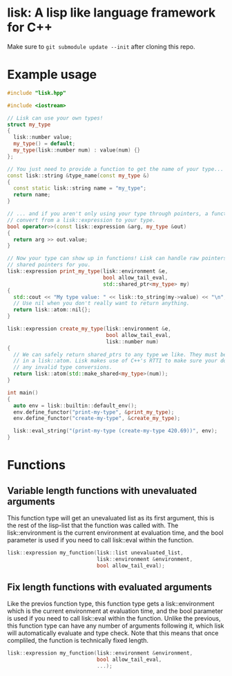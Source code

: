 # lisk: A lisp like language framework for C++

Make sure to `git submodule update --init` after cloning this repo.

# Example usage

```cpp
#include "lisk.hpp"

#include <iostream>

// Lisk can use your own types!
struct my_type
{
  lisk::number value;
  my_type() = default;
  my_type(lisk::number num) : value(num) {}
};

// You just need to provide a function to get the name of your type...
const lisk::string &type_name(const my_type &)
{
  const static lisk::string name = "my_type";
  return name;
}

// ... and if you aren't only using your type through pointers, a function to
// convert from a lisk::expression to your type.
bool operator>>(const lisk::expression &arg, my_type &out)
{
  return arg >> out.value;
}

// Now your type can show up in functions! Lisk can handle raw pointers and
// shared pointers for you.
lisk::expression print_my_type(lisk::environment &e,
                               bool allow_tail_eval,
                               std::shared_ptr<my_type> my)
{
  std::cout << "My type value: " << lisk::to_string(my->value) << "\n";
  // Use nil when you don't really want to return anything.
  return lisk::atom::nil{};
}

lisk::expression create_my_type(lisk::environment &e,
                                bool allow_tail_eval,
                                lisk::number num)
{
  // We can safely return shared_ptrs to any type we like. They must be stored
  // in a lisk::atom. Lisk makes use of C++'s RTTI to make sure your don't do
  // any invalid type conversions.
  return lisk::atom(std::make_shared<my_type>(num));
}

int main()
{
  auto env = lisk::builtin::default_env();
  env.define_functor("print-my-type", &print_my_type);
  env.define_functor("create-my-type", &create_my_type);

  lisk::eval_string("(print-my-type (create-my-type 420.69))", env);
}
```

# Functions

## Variable length functions with unevaluated arguments

This function type will get an unevaluated list as its first argument, this is
the rest of the lisp-list that the function was called with. The
lisk::environment is the current environment at evaluation time, and the bool
parameter is used if you need to call lisk::eval within the function.

```cpp
lisk::expression my_function(lisk::list unevaluated_list,
                             lisk::environment &environment,
                             bool allow_tail_eval);
```

## Fix length functions with evaluated arguments

Like the previos function type, this function type gets a lisk::environment
which is the current environment at evaluation time, and the bool
parameter is used if you need to call lisk::eval within the function. Unlike
the previous, this function type can have any number of arguments following it,
which lisk will automatically evaluate and type check. Note that this means
that once compliled, the function is technically fixed length.

```cpp
lisk::expression my_function(lisk::environment &environment,
                             bool allow_tail_eval,
                             ...);
```
